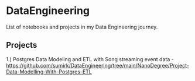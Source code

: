 # DataEngineering

List of notebooks and projects in my Data Engineering journey.

## Projects 

1.) Postgres Data Modeling and ETL with Song streaming event data - https://github.com/sumirk/DataEngineering/tree/main/NanoDegree/Project-Data-Modelling-With-Postgres-ETL
